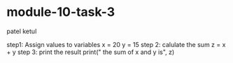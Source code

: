 # module-10-task-3
patel ketul  

step1: Assign values to variables 
x = 20
y = 15
step 2: calulate the sum
z = x + y
step 3: print the result
print(" the sum of x and y is", z)
